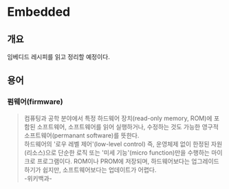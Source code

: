 # Embedded

## 개요

임베디드 레시피를 읽고 정리할 예정이다.

## 용어

### 펌웨어(firmware)

> 컴퓨팅과 공학 분야에서 특정 하드웨어 장치(read-only memory, ROM)에 포함된 소프트웨어, 소프트웨어를 읽어 실행하거나, 수정하는 것도 가능한 영구적 소프트웨어(permanant software)를 뜻한다.  
> 하드웨어의 '로우 레벨 제어'(low-level control) 즉, 운영체제 없이 한정된 자원(리소스)으로 단순한 로직 또는 '미세 기능'(micro function)만을 수행하는 마이크로 프로그램이다. ROM이나 PROM에 저장되며, 하드웨어보다는 업그레이드하기가 쉽지만, 소프트웨어보다는 업데이트가 어렵다.  
> -위키백과-
